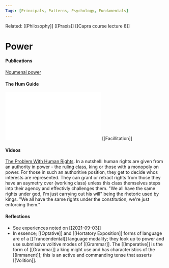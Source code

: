 ```yaml
---
Tags: [Principals, Patterns, Psychology, Fundamentals]
---
```

Related: [[Philosophy]] [[Praxis]] [[Capra course lecture 8]]
# Power
#### Publications
[Noumenal power](https://onlinelibrary.wiley.com/doi/full/10.1111/jopp.12046)

#### The Hum Guide
![](assets/1626444206_1.pdf) [[Facillitation]]

#### Videos
[The Problem With Human Rights](https://www.youtube.com/watch?v=AhRBsJYWR8Q). In a nutshell: human rights are given from an authority in power - the ruling class, king or those with a monopoly on power. For those in such an authoritive position, they get to decide whos interests are represented. They can grant or retract rights from those they have an asymetry over (working class) unless this class themselves steps into their agency and effectivly challenges them. "We all have the same rights under god, I'm just carrying out his will" being the rhetoric used by kings. "We all have the same rights under the constitution, we're just enforcing them."


#### Reflections
- See experiences noted on [[2021-09-03]]
- In essence; [[Optative]] and [[Hortatory Exposition]] forms of language are of a [[Trancendental]] language modality; they look up to power and use submissive volitive modes of [[Grammar]]. The [[Imperative]] is the form of [[Grammar]] a king might use and has characteristics of the [[Immanent]]; this is an active and commanding tense that asserts [[Volition]]. 